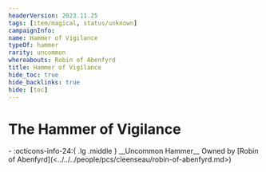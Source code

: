```yaml
---
headerVersion: 2023.11.25
tags: [item/magical, status/unknown]
campaignInfo:
name: Hammer of Vigilance
typeOf: hammer
rarity: uncommon
whereabouts: Robin of Abenfyrd
title: Hammer of Vigilance
hide_toc: true
hide_backlinks: true
hide: [toc]
---
```

# The Hammer of Vigilance
<div class="grid cards ext-narrow-margin ext-one-column" markdown>
- :octicons-info-24:{ .lg .middle } __Uncommon Hammer__  
   Owned by [Robin of Abenfyrd](<../../../people/pcs/cleenseau/robin-of-abenfyrd.md>)  
</div>

